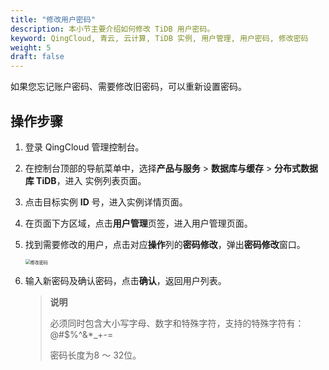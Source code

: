 ```yaml
---
title: "修改用户密码"
description: 本小节主要介绍如何修改 TiDB 用户密码。 
keyword: QingCloud, 青云, 云计算, TiDB 实例, 用户管理, 用户密码, 修改密码
weight: 5
draft: false
---
```


如果您忘记账户密码、需要修改旧密码，可以重新设置密码。

## 操作步骤

1. 登录 QingCloud 管理控制台。

2. 在控制台顶部的导航菜单中，选择**产品与服务** > **数据库与缓存** > **分布式数据库 TiDB**，进入 实例列表页面。

3. 点击目标实例 **ID** 号，进入实例详情页面。

4. 在页面下方区域，点击**用户管理**页签，进入用户管理页面。

5. 找到需要修改的用户，点击对应**操作**列的**密码修改**，弹出**密码修改**窗口。

   <img src="../../../_images/mdy_usr_passwd.png" alt="修改密码" style="zoom:50%;" />

6. 输入新密码及确认密码，点击**确认**，返回用户列表。

   > **说明**
   >
   > 必须同时包含大小写字母、数字和特殊字符，支持的特殊字符有：@#$%^&*_+-=
   >
   > 密码长度为8 ～ 32位。

   





